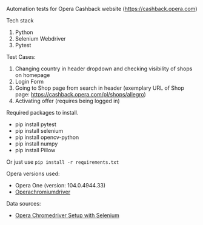 Automation tests for Opera Cashback website (https://cashback.opera.com)

Tech stack
1. Python
2. Selenium Webdriver
3. Pytest

Test Cases:

1. Changing country in header dropdown and checking visibility of shops on homepage
2. Login Form
3. Going to Shop page from search in header (exemplary URL of Shop page: https://cashback.opera.com/pl/shops/allegro)
4. Activating offer (requires being logged in)

Required packages to install. 
- pip install pytest
- pip install selenium
- pip install opencv-python
- pip install numpy
- pip install Pillow

Or just use <code>pip install -r requirements.txt</code>

Opera versions used:
- Opera One (version: 104.0.4944.33)
- [Operachromiumdriver](https://github.com/operasoftware/operachromiumdriver/releases/tag/v.118.0.5993.89)

Data sources:
- [Opera Chromedriver Setup with Selenium](https://github.com/operasoftware/operachromiumdriver/blob/master/examples/desktop_selenium_4.x.py)